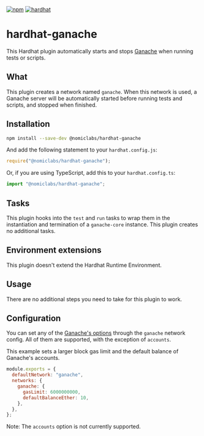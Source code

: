 [![npm](https://img.shields.io/npm/v/@nomiclabs/hardhat-ganache.svg)](https://www.npmjs.com/package/@nomiclabs/hardhat-ganache) [![hardhat](https://hardhat.org/buidler-plugin-badge.svg?1)](https://hardhat.org)

# hardhat-ganache

This Hardhat plugin automatically starts and stops [Ganache](https://github.com/trufflesuite/ganache-core) when running tests or scripts.

## What

This plugin creates a network named `ganache`. When this network is used, a Ganache server will be automatically started before running tests and scripts, and stopped when finished.

## Installation

```bash
npm install --save-dev @nomiclabs/hardhat-ganache
```

And add the following statement to your `hardhat.config.js`:

```js
require("@nomiclabs/hardhat-ganache");
```

Or, if you are using TypeScript, add this to your `hardhat.config.ts`:

```js
import "@nomiclabs/hardhat-ganache";
```

## Tasks

This plugin hooks into the `test` and `run` tasks to wrap them in the instantiation and termination of a `ganache-core` instance. This plugin creates no additional tasks.

## Environment extensions

This plugin doesn't extend the Hardhat Runtime Environment.

## Usage

There are no additional steps you need to take for this plugin to work.

## Configuration

You can set any of the [Ganache's options](https://github.com/trufflesuite/ganache-core#options) through the `ganache` network config. All of them are supported, with the exception of `accounts`.

This example sets a larger block gas limit and the default balance of Ganache's accounts.

```js
module.exports = {
  defaultNetwork: "ganache",
  networks: {
    ganache: {
      gasLimit: 6000000000,
      defaultBalanceEther: 10,
    },
  },
};
```

Note: The `accounts` option is not currently supported.
